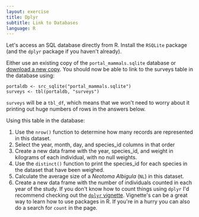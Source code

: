 ```yaml
---
layout: exercise
title: Dplyr
subtitle: Link to Databases
language: R
---
```


Let's access an SQL database directly from R. Install the `RSQLite` package (and 
the `dplyr` package if you haven't already).

Either use an existing copy of the `portal_mammals.sqlite` database or [download
a new copy](https://ndownloader.figshare.com/files/2292171). You
should now be able to link to the surveys table in the database using:

```
portaldb <- src_sqlite("portal_mammals.sqlite")
surveys <- tbl(portaldb, "surveys")
```

`surveys` will be a `tbl_df`, which means that we won't need to worry about it
printing out huge numbers of rows in the answers below.

Using this table in the database:

1. Use the `nrow()` function to determine how many records are represented in this 
   dataset.
2. Select the year, month, day, and species_id columns in that order
3. Create a new data frame with the year, species_id, and weight in kilograms 
   of each individual, with no null weights.
4. Use the `distinct()` function to print the species_id for each
   species in the dataset that have been weighed.
5. Calculate the average size of a *Neotoma Albigula* (`NL`) in this dataset.
6. Create a new data frame with the number of individuals counted in each year
   of the study. If you don't know how to count things using `dplyr` I'd
   recommend checking out the
   [`dplyr` vignette](https://cran.rstudio.com/web/packages/dplyr/vignettes/introduction.html).
   Vignette's can be a great way to learn how to use packages in R. If you're in
   a hurry you can also do a search for `count` in the page.
